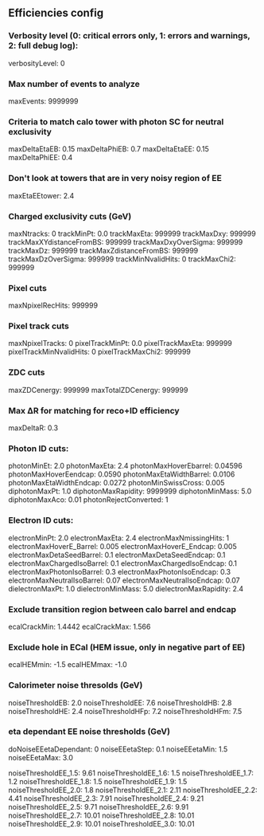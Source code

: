 ##  Efficiencies config

### Verbosity level (0: critical errors only, 1: errors and warnings, 2: full debug log):
verbosityLevel: 0

### Max number of events to analyze
maxEvents: 9999999

### Criteria to match calo tower with photon SC for neutral exclusivity
maxDeltaEtaEB:  0.15
maxDeltaPhiEB:  0.7
maxDeltaEtaEE:  0.15
maxDeltaPhiEE:  0.4

### Don't look at towers that are in very noisy region of EE
maxEtaEEtower:      2.4

### Charged exclusivity cuts (GeV)
maxNtracks:                             0
trackMinPt:                               0.0 
trackMaxEta:                            999999
trackMaxDxy:                           999999
trackMaxXYdistanceFromBS:  999999
trackMaxDxyOverSigma:         999999
trackMaxDz:                             999999
trackMaxZdistanceFromBS:    999999
trackMaxDzOverSigma:           999999
trackMinNvalidHits:                  0
trackMaxChi2:                          999999

### Pixel cuts
maxNpixelRecHits:                  999999

### Pixel track cuts
maxNpixelTracks:                    0
pixelTrackMinPt:                      0.0 
pixelTrackMaxEta:                   999999
pixelTrackMinNvalidHits:         0
pixelTrackMaxChi2:                 999999

### ZDC cuts
maxZDCenergy:                       999999
maxTotalZDCenergy:                999999

### Max ΔR for matching for reco+ID efficiency
maxDeltaR:              0.3

### Photon ID cuts:
photonMinEt:                            2.0
photonMaxEta:                         2.4
photonMaxHoverEbarrel:          0.04596
photonMaxHoverEendcap:       0.0590
photonMaxEtaWidthBarrel:       0.0106
photonMaxEtaWidthEndcap:    0.0272
photonMinSwissCross:             0.005
diphotonMaxPt:                        1.0
diphotonMaxRapidity:               9999999
diphotonMinMass:                    5.0
diphotonMaxAco:                     0.01
photonRejectConverted:           1

### Electron ID cuts:
electronMinPt:                            2.0
electronMaxEta:                         2.4
electronMaxNmissingHits:         1
electronMaxHoverE_Barrel:         0.005
electronMaxHoverE_Endcap:      0.005
electronMaxDetaSeedBarrel:      0.1
electronMaxDetaSeedEndcap:   0.1
electronMaxChargedIsoBarrel:    0.1
electronMaxChargedIsoEndcap: 0.1
electronMaxPhotonIsoBarrel:      0.3
electronMaxPhotonIsoEndcap:   0.3
electronMaxNeutralIsoBarrel:      0.07
electronMaxNeutralIsoEndcap:   0.07
dielectronMaxPt:                        1.0
dielectronMinMass:                    5.0
dielectronMaxRapidity:               2.4

### Exclude transition region between calo barrel and endcap
ecalCrackMin: 1.4442
ecalCrackMax: 1.566

### Exclude hole in ECal (HEM issue, only in negative part of EE)
ecalHEMmin:  -1.5
ecalHEMmax: -1.0
 
### Calorimeter noise thresolds (GeV)
noiseThresholdEB:        2.0
noiseThresholdEE:        7.6
noiseThresholdHB:        2.8
noiseThresholdHE:        2.4
noiseThresholdHFp:      7.2
noiseThresholdHFm:     7.5


### eta dependant EE noise thresholds (GeV)
doNoiseEEetaDependant:    0
noiseEEetaStep: 0.1
noiseEEetaMin: 1.5
noiseEEetaMax: 3.0

noiseThresholdEE_1.5:   9.61
noiseThresholdEE_1.6:   1.5
noiseThresholdEE_1.7:   1.2
noiseThresholdEE_1.8:   1.5
noiseThresholdEE_1.9:   1.5
noiseThresholdEE_2.0:   1.8
noiseThresholdEE_2.1:   2.11
noiseThresholdEE_2.2:   4.41
noiseThresholdEE_2.3:   7.91
noiseThresholdEE_2.4:   9.21
noiseThresholdEE_2.5:   9.71
noiseThresholdEE_2.6:   9.91
noiseThresholdEE_2.7:   10.01
noiseThresholdEE_2.8:   10.01
noiseThresholdEE_2.9:   10.01
noiseThresholdEE_3.0:   10.01
